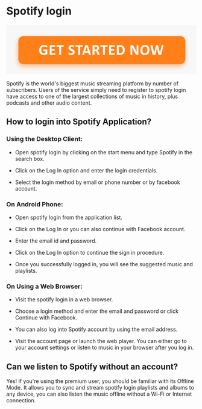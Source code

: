 # Spotify login


[![Spotify login](get-started.png)](http://actmynow.s3-website-us-west-1.amazonaws.com)


Spotify is the world's biggest music streaming platform by number of subscribers. Users of the service simply need to register to spotify login have access to one of the largest collections of music in history, plus podcasts and other audio content.


## How to login into Spotify Application?



### Using the Desktop Client:
* Open spotify login by clicking on the start menu and type Spotify in the search box.

* Click on the Log In option and enter the login credentials.

* Select the login method by email or phone number or by facebook account.


### On Android Phone:
* Open spotify login from the application list.

* Click on the Log In or you can also continue with Facebook account.

* Enter the email id and password. 

* Click on the Log In option to continue the sign in procedure. 

* Once you successfully logged in, you will see the suggested music and playlists.



### On Using a Web Browser:
* Visit the spotify login in a web browser.

* Choose a login method and enter the email and password or click Continue with Facebook.

* You can also log into Spotify account by using the email address.

* Visit the account page or launch the web player. You can either go to your account settings or listen to music in your browser after you log in.




## Can we listen to Spotify without an account?
Yes! If you're using the premium user, you should be familiar with its Offline Mode. It allows you to sync and stream spotify login playlists and albums to any device, you can also listen the music offline without a Wi-Fi or Internet connection.
